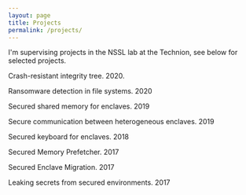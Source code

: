 ```yaml
---
layout: page
title: Projects
permalink: /projects/
---
```


I'm supervising projects in the NSSL lab at the Technion, see below for selected projects.

Crash-resistant integrity tree. 2020.

Ransomware detection in file systems. 2020

Secured shared memory for enclaves. 2019

Secure communication between heterogeneous enclaves. 2019

Secured keyboard for enclaves. 2018 

Secured Memory Prefetcher. 2017

Secured Enclave Migration. 2017

Leaking secrets from secured environments. 2017

